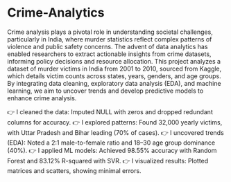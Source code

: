 # Crime-Analytics

Crime analysis plays a pivotal role in understanding societal challenges, particularly in India, where murder
statistics reflect complex patterns of violence and public safety concerns. The advent of data analytics has
enabled researchers to extract actionable insights from crime datasets, informing policy decisions and resource
allocation. This project analyzes a dataset of murder victims in India from 2001 to 2010, sourced from Kaggle,
which details victim counts across states, years, genders, and age groups. By integrating data cleaning,
exploratory data analysis (EDA), and machine learning, we aim to uncover trends and develop predictive models
to enhance crime analysis.

👉 I cleaned the data: Imputed NULL with zeros and dropped redundant columns for accuracy.
👉 I explored patterns: Found 32,000 yearly victims, with Uttar Pradesh and Bihar leading (70% of cases).
👉 I uncovered trends (EDA): Noted a 2:1 male-to-female ratio and 18–30 age group dominance (40%).
👉 I applied ML models: Achieved 98.55% accuracy with Random Forest and 83.12% R-squared with SVR.
👉 I visualized results: Plotted matrices and scatters, showing minimal errors.
